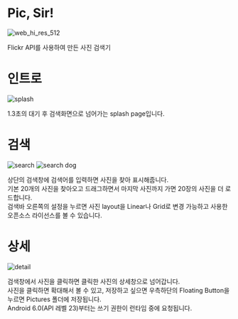# Pic, Sir!
![web_hi_res_512](https://user-images.githubusercontent.com/40908341/47954651-c8823180-dfcf-11e8-9ebb-3b84dc646db0.png)

Flickr API를 사용하여 만든 사진 검색기

# 인트로
![splash](https://user-images.githubusercontent.com/40908341/47954492-e0f14c80-dfcd-11e8-8135-368e6cc5d6c1.png)

1.3초의 대기 후 검색화면으로 넘어가는 splash page입니다.

# 검색
![search](https://user-images.githubusercontent.com/40908341/47954493-e2bb1000-dfcd-11e8-80f9-ed6e5f6c0a64.png)
![search dog](https://user-images.githubusercontent.com/40908341/47954598-0d599880-dfcf-11e8-96e1-6af3e4b51285.png)

상단의 검색창에 검색어를 입력하면 사진을 찾아 표시해줍니다.\
기본 20개의 사진을 찾아오고 드래그하면서 마지막 사진까지 가면 20장의 사진을 더 로드합니다.\
검색바 오른쪽의 설정을 누르면 사진 layout을 Linear나 Grid로 변경 가능하고 사용한 오픈소스 라이선스를 볼 수 있습니다.

# 상세
![detail](https://user-images.githubusercontent.com/40908341/47954498-01b9a200-dfce-11e8-87e9-87418a8c2522.png)

검색창에서 사진을 클릭하면 클릭한 사진의 상세창으로 넘어갑니다.\
사진을 클릭하면 확대해서 볼 수 있고, 저장하고 싶으면 우측하단의 Floating Button을 누르면 Pictures 폴더에 저장됩니다.\
Android 6.0(API 레벨 23)부터는 쓰기 권한이 런타임 중에 요청됩니다.
